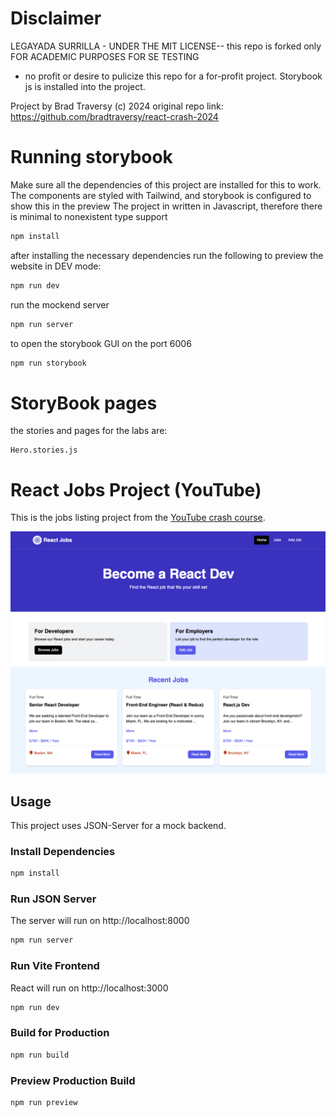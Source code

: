 # Disclaimer

LEGAYADA SURRILLA - UNDER THE MIT LICENSE-- this repo is forked only FOR ACADEMIC PURPOSES FOR SE TESTING

- no profit or desire to pulicize this repo for a for-profit project. Storybook js is installed into the project.

Project by Brad Traversy (c) 2024
original repo link: https://github.com/bradtraversy/react-crash-2024

# Running storybook

Make sure all the dependencies of this project are installed for this to work.
The components are styled with Tailwind, and storybook is configured to show this in the preview
The project in written in Javascript, therefore there is minimal to nonexistent type support

```bash
npm install
```

after installing the necessary dependencies run the following to preview the website in DEV mode:

```bash
npm run dev
```

run the mockend server

```bash
npm run server
```

to open the storybook GUI on the port 6006

```bash
npm run storybook
```

# StoryBook pages

the stories and pages for the labs are:

```
Hero.stories.js

```

# React Jobs Project (YouTube)

This is the jobs listing project from the [YouTube crash course](https://youtu.be/LDB4uaJ87e0).

<img src="public/screen.png" />

## Usage

This project uses JSON-Server for a mock backend.

### Install Dependencies

```bash
npm install
```

### Run JSON Server

The server will run on http://localhost:8000

```bash
npm run server
```

### Run Vite Frontend

React will run on http://localhost:3000

```bash
npm run dev
```

### Build for Production

```bash
npm run build
```

### Preview Production Build

```bash
npm run preview
```
